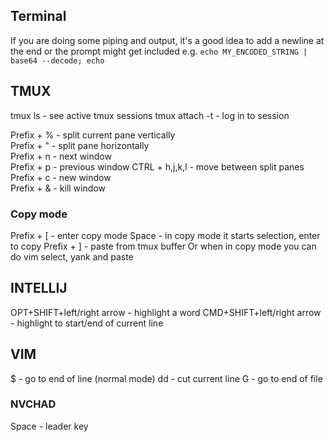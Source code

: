 ## Terminal

If you are doing some piping and output, it's a good idea to add a newline at the end or the prompt might get included e.g.
`echo MY_ENCODED_STRING | base64 --decode; echo`

## TMUX

tmux ls - see active tmux sessions
tmux attach -t <name> - log in to session

Prefix + % - split current pane vertically  
Prefix + " - split pane horizontally  
Prefix + n - next window  
Prefix + p - previous window
CTRL + h,j,k,l - move between split panes
Prefix + c - new window  
Prefix + & - kill window  

### Copy mode

Prefix + [ - enter copy mode
Space - in copy mode it starts selection, enter to copy
Prefix + ] - paste from tmux buffer
Or when in copy mode you can do vim select, yank and paste


## INTELLIJ

OPT+SHIFT+left/right arrow - highlight a word
CMD+SHIFT+left/right arrow - highlight to start/end of current line

## VIM

$ - go to end of line (normal mode)
dd - cut current line
G - go to end of file

### NVCHAD

Space - leader key
